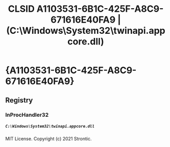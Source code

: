 ﻿---
title: "CLSID A1103531-6B1C-425F-A8C9-671616E40FA9 | (C:\\Windows\\System32\\twinapi.appcore.dll)"
excerpt: What is COM-Object CLSID A1103531-6B1C-425F-A8C9-671616E40FA9?
---

# {A1103531-6B1C-425F-A8C9-671616E40FA9}


## Registry


### InProcHandler32

##### `C:\Windows\System32\twinapi.appcore.dll`

MIT License. Copyright (c) 2021 Strontic.


